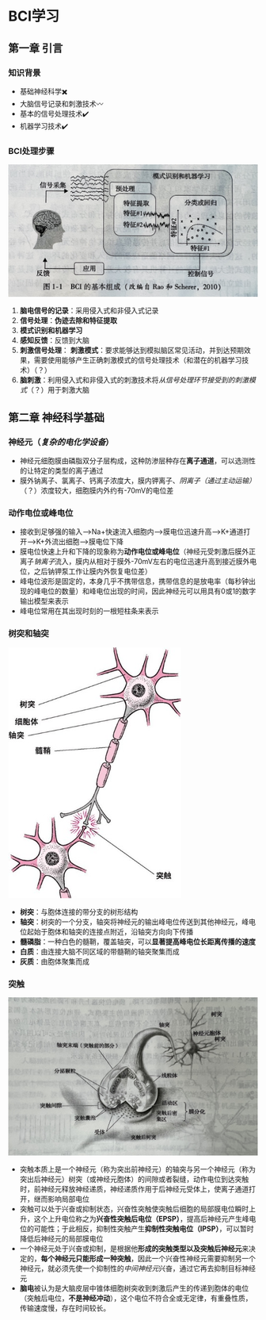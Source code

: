 # BCI学习

## 第一章 引言
### 知识背景
* 基础神经科学✖️
* 大脑信号记录和刺激技术〰️
* 基本的信号处理技术✔️
* 机器学习技术✔️
### BCI处理步骤
![BCI学习](https://github.com/lipervol/BCI_Learning/blob/master/47E8921B-B550-454A-B667-E385478E9072.jpeg)
1. **脑电信号的记录**：采用侵入式和非侵入式记录
2. **信号处理**：**伪迹去除和特征提取**
3. **模式识别和机器学习**
4. **感知反馈**：反馈到大脑
5. **刺激信号处理**：
   **刺激模式**：要求能够达到模拟脑区常见活动，并到达预期效果，需要使用能够产生正确刺激模式的信号处理技术（和潜在的机器学习技术）（？）
7. **脑刺激**：利用侵入式和非侵入式的刺激技术将*从信号处理环节接受到的刺激模式*（？）用于刺激大脑 

## 第二章 神经科学基础
### 神经元（*复杂的电化学设备*）
* 神经元细胞膜由磷脂双分子层构成，这种防渗层种存在**离子通道**，可以选测性的让特定的类型的离子通过
* 膜外钠离子、氯离子、钙离子浓度大，膜内钾离子、*阴离子（通过主动运输）*（？）浓度较大，细胞膜内外约有-70mV的电位差
### 动作电位或峰电位
* 接收到足够强的输入-->Na+快速流入细胞内-->膜电位迅速升高-->K+通道打开-->K+外流出细胞-->膜电位下降
* 膜电位快速上升和下降的现象称为**动作电位或峰电位**（神经元受刺激后膜外正离子*钠离子*流入，膜内从相对于膜外-70mV左右的电位迅速升高到接近膜外电位，之后钠钾泵工作让膜内外恢复电位差）
* 峰电位波形是固定的，本身几乎不携带信息，携带信息的是放电率（每秒钟出现的峰电位的数量）和峰电位出现的时间，因此神经元可以用具有0或1的数字输出模型来表示
* 峰电位常用在其出现时刻的一根短柱条来表示

### 树突和轴突
![神经元](https://github.com/lipervol/BCI_Learning/blob/master/F788CAB9-0EFB-4884-82BD-67E86B120213.png)
* **树突**：与胞体连接的带分支的树形结构
* **轴突**：树突的一个分支，轴突将神经元的输出峰电位传送到其他神经元，峰电位起始于胞体和轴突的连接点附近，沿轴突方向向下传播
* **髓磷脂**：一种白色的髓鞘，覆盖轴突，可以**显著提高峰电位长距离传播的速度**
* **白质**：由连接大脑不同区域的带髓鞘的轴突聚集而成
* **灰质**：由胞体聚集而成

### 突触
![突触](https://github.com/lipervol/BCI_Learning/blob/master/0CF37960-2219-4362-B799-E40C70905708.jpeg)
* 突触本质上是一个神经元（称为突出前神经元）的轴突与另一个神经元（称为突出后神经元）树突（或神经元胞体）的间隙或者裂缝，动作电位到达突触时，前神经元释放神经递质，神经递质作用于后神经元受体上，使离子通道打开，继而影响局部电位
* 突触可以处于兴奋或抑制状态，兴奋性突触使突触后细胞的局部膜电位瞬时上升，这个上升电位称之为**兴奋性突触后电位（EPSP）**，提高后神经元产生峰电位的可能性；于此相反，抑制性突触产生**抑制性突触电位（IPSP）**，可以暂时降低后神经元的局部膜电位
* 一个神经元处于兴奋或抑制，是根据他**形成的突触类型以及突触后神经元**来决定的，**每个神经元只能形成一种突触**，因此一个兴奋性神经元需要抑制另一个神经元，就必须先使一个抑制性的*中间神经元*兴奋，通过它再去抑制目标神经元
* **脑电**被认为是大脑皮层中锥体细胞树突收到刺激后产生的传递到胞体的电位（突触后电位，**不是神经冲动**），这个电位不符合全或无定律，有重叠性质，传输速度慢，存在时间较长。
